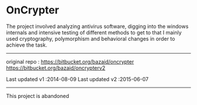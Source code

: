 # OnCrypter

The project involved analyzing antivirus software, digging into the windows internals and intensive testing of different methods to get to that I mainly used cryptography, polymorphism and behavioral changes in order to achieve the task.

-------------------
original repo : 
https://bitbucket.org/bazaid/oncrypter
https://bitbucket.org/bazaid/oncrypterv2

Last updated v1 :2014-08-09 
Last updated v2 :2015-06-07 

-------------------
This project is abandoned
